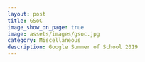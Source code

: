 ```yaml
---
layout: post
title: GSoC
image_show_on_page: true
image: assets/images/gsoc.jpg
category: Miscellaneous
description: Google Summer of School 2019
---
```

